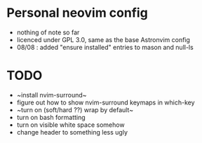 # Personal neovim config

- nothing of note so far
- licenced under GPL 3.0, same as the base Astronvim config
- 08/08 : added "ensure installed" entries to mason and null-ls

# TODO
- ~install nvim-surround~
- figure out how to show nvim-surround keymaps in which-key
- ~turn on (soft/hard ??) wrap by default~
- turn on bash formatting
- turn on visible white space somehow
- change header to something less ugly
